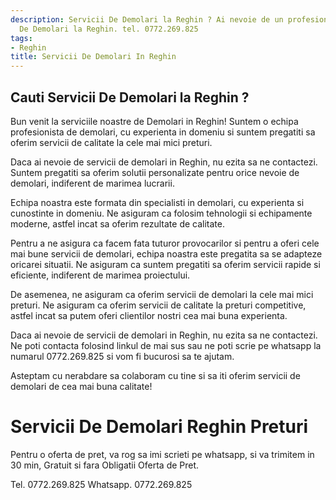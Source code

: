 ```yaml
---
description: Servicii De Demolari la Reghin ? Ai nevoie de un profesionist in Servicii
  De Demolari la Reghin. tel. 0772.269.825
tags:
- Reghin
title: Servicii De Demolari In Reghin
---
```



## Cauti Servicii De Demolari la Reghin ?

Bun venit la serviciile noastre de Demolari in Reghin! Suntem o echipa profesionista de demolari, cu experienta in domeniu si suntem pregatiti sa oferim servicii de calitate la cele mai mici preturi. 

Daca ai nevoie de servicii de demolari in Reghin, nu ezita sa ne contactezi. Suntem pregatiti sa oferim solutii personalizate pentru orice nevoie de demolari, indiferent de marimea lucrarii. 

Echipa noastra este formata din specialisti in demolari, cu experienta si cunostinte in domeniu. Ne asiguram ca folosim tehnologii si echipamente moderne, astfel incat sa oferim rezultate de calitate. 

Pentru a ne asigura ca facem fata tuturor provocarilor si pentru a oferi cele mai bune servicii de demolari, echipa noastra este pregatita sa se adapteze oricarei situatii. Ne asiguram ca suntem pregatiti sa oferim servicii rapide si eficiente, indiferent de marimea proiectului. 

De asemenea, ne asiguram ca oferim servicii de demolari la cele mai mici preturi. Ne asiguram ca oferim servicii de calitate la preturi competitive, astfel incat sa putem oferi clientilor nostri cea mai buna experienta. 

Daca ai nevoie de servicii de demolari in Reghin, nu ezita sa ne contactezi. Ne poti contacta folosind linkul de mai sus sau ne poti scrie pe whatsapp la numarul 0772.269.825 si vom fi bucurosi sa te ajutam. 

Asteptam cu nerabdare sa colaboram cu tine si sa iti oferim servicii de demolari de cea mai buna calitate!

# Servicii De Demolari Reghin Preturi
Pentru o oferta de pret, va rog sa imi scrieti pe whatsapp, si va trimitem in 30 min, Gratuit si fara Obligatii Oferta de Pret.

Tel. 0772.269.825
Whatsapp. 0772.269.825